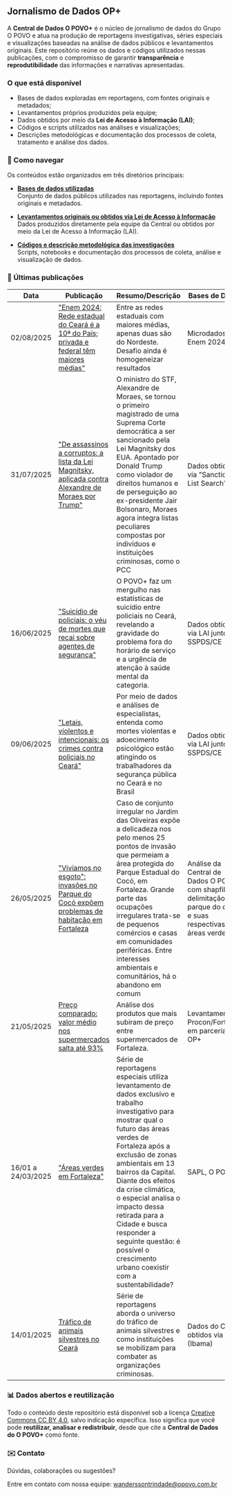 ## Jornalismo de Dados OP+

A **Central de Dados O POVO+** é o núcleo de jornalismo de dados do Grupo O POVO e atua na produção de reportagens investigativas, séries especiais e visualizações baseadas na análise de dados públicos e levantamentos originais.
Este repositório reúne os dados e códigos utilizados nessas publicações, com o compromisso de garantir **transparência** e **reprodutibilidade** das informações e narrativas apresentadas.
  
### O que está disponível

- Bases de dados exploradas em reportagens, com fontes originais e metadados;
- Levantamentos próprios produzidos pela equipe;
- Dados obtidos por meio da **Lei de Acesso à Informação (LAI)**;
- Códigos e scripts utilizados nas análises e visualizações;
- Descrições metodológicas e documentação dos processos de coleta, tratamento e análise dos dados.

### 📁 Como navegar

Os conteúdos estão organizados em três diretórios principais:

- [**Bases de dados utilizadas**](./bases-de-dados)  
  Conjunto de dados públicos utilizados nas reportagens, incluindo fontes originais e metadados.

- [**Levantamentos originais ou obtidos via Lei de Acesso à Informação**](./levantamentos)  
  Dados produzidos diretamente pela equipe da Central ou obtidos por meio da Lei de Acesso à Informação (LAI).

- [**Códigos e descrição metodológica das investigações**](./codigos-e-metodologias)  
  Scripts, notebooks e documentação dos processos de coleta, análise e visualização de dados.

### 📰 Últimas publicações

| Data  | Publicação | Resumo/Descrição | Bases de Dados |
| ------------- | ------------- | ------------- | ------------- |
| 02/08/2025 | ["Enem 2024: Rede estadual do Ceará é a 10ª do País; privada e federal têm maiores médias"](https://mais.opovo.com.br/reportagens-especiais/2025/08/02/enem-2024-rede-estadual-do-ceara-e-a-10-do-pais-privada-e-federal-tem-maiores-medias.html) | Entre as redes estaduais com maiores médias, apenas duas são do Nordeste. Desafio ainda é homogeneizar resultados | Microdados Enem 2024
| 31/07/2025 | ["De assassinos a corruptos: a lista da Lei Magnitsky, aplicada contra Alexandre de Moraes por Trump"](https://mais.opovo.com.br/reportagens-especiais/2025/07/31/de-assassinos-a-corruptos-a-lista-da-lei-magnitsky-aplicada-contra-alexandre-de-moraes-por-trump.html) | O ministro do STF, Alexandre de Moraes, se tornou o primeiro magistrado de uma Suprema Corte democrática a ser sancionado pela Lei Magnitsky dos EUA. Apontado por Donald Trump como violador de direitos humanos e de perseguição ao ex-presidente Jair Bolsonaro, Moraes agora integra listas peculiares compostas por indivíduos e instituições criminosas, como o PCC | Dados obtidos via "Sanctions List Search"
| 16/06/2025 | ["Suicídio de policiais: o véu de mortes que recai sobre agentes de segurança"](https://mais.opovo.com.br/reportagens-especiais/policiais-seguranca-publica/2025/06/16/suicidio-de-policiais-o-veu-de-mortes-que-recai-sobre-agentes-de-seguranca.html) | O POVO+ faz um mergulho nas estatísticas de suicídio entre policiais no Ceará, revelando a gravidade do problema fora do horário de serviço e a urgência de atenção à saúde mental da categoria. | Dados obtidos via LAI junto à SSPDS/CE |
| 09/06/2025 | ["Letais, violentos e intencionais: os crimes contra policiais no Ceará"](https://mais.opovo.com.br/reportagens-especiais/policiais-seguranca-publica/2025/06/09/letais-violentos-e-intencionais-os-crimes-contra-policiais-no-ceara.html) | Por meio de dados e análises de especialistas, entenda como mortes violentas e adoecimento psicológico estão atingindo os trabalhadores da segurança pública no Ceará e no Brasil | Dados obtidos via LAI junto à SSPDS/CE |
|26/05/2025  | ["Vivíamos no esgoto": invasões no Parque do Cocó expõem problemas de habitação em Fortaleza](https://mais.opovo.com.br/reportagens-especiais/rio-coco-parque-do-coco-tensoes/2025/05/26/viviamos-no-esgoto-invasoes-no-parque-do-coco-expoem-problemas-de-habitacao-em-fortaleza.html?collection=reportagens_de_dados)| Caso de conjunto irregular no Jardim das Oliveiras expõe a delicadeza nos pelo menos 25 pontos de invasão que permeiam a área protegida do Parque Estadual do Cocó, em Fortaleza. Grande parte das ocupações irregulares trata-se de pequenos comércios e casas em comunidades periféricas. Entre interesses ambientais e comunitários, há o abandono em comum | Análise da Central de Dados O POVO+	com shapfiles da delimitação do parque do cocó e suas respectivas áreas verdes |
| 21/05/2025 |  [Preço comparado: valor médio nos supermercados salta até 93%](https://mais.opovo.com.br/reportagens-especiais/preco-comparado-supermercados/2025/05/21/preco-comparado-valor-medio-nos-supermercados-salta-ate-93-nos-itens-acima-da-inflacao.html)  | Análise dos produtos que mais subiram de preço entre supermercados de Fortaleza. | Levantamento Procon/Fortaleza em parceria com OP+  |
| 16/01 a 24/03/2025 | ["Áreas verdes em Fortaleza"](https://mais.opovo.com.br/reportagens-especiais/areas-verdes-em-fortaleza) | Série de reportagens especiais utiliza levantamento de dados exclusivo e trabalho investigativo para mostrar qual o futuro das áreas verdes de Fortaleza após a exclusão de zonas ambientais em 13 bairros da Capital. Diante dos efeitos da crise climática, o especial analisa o impacto dessa retirada para a Cidade e busca responder a seguinte questão: é possível o crescimento urbano coexistir com a sustentabilidade? | SAPL, O POVO+ |
| 14/01/2025 | [Tráfico de animais silvestres no Ceará](https://mais.opovo.com.br/reportagens-especiais/trafico-de-animais) | Série de reportagens aborda o universo do tráfico de animais silvestres e como instituições se mobilizam para combater as organizações criminosas. | Dados do Cetas obtidos via LAI (Ibama) |

### 📊 Dados abertos e reutilização

Todo o conteúdo deste repositório está disponível sob a licença [Creative Commons CC BY 4.0](https://creativecommons.org/licenses/by/4.0/), salvo indicação específica. Isso significa que você pode **reutilizar, analisar e redistribuir**, desde que cite a **Central de Dados do O POVO+** como fonte.

### ✉️ Contato

Dúvidas, colaborações ou sugestões?

Entre em contato com nossa equipe: wanderssontrindade@opovo.com.br

